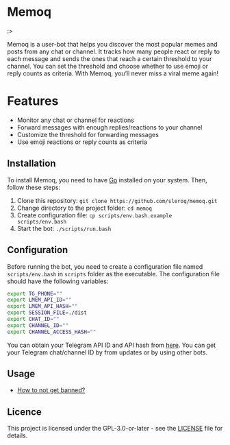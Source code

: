 # Memoq

:>

Memoq is a user-bot that helps you discover the most popular memes and posts from any chat or channel. It tracks how many people react or reply to each message and sends the ones that reach a certain threshold to your channel. You can set the threshold and choose whether to use emoji or reply counts as criteria. With Memoq, you’ll never miss a viral meme again!

# Features

- Monitor any chat or channel for reactions
- Forward messages with enough replies/reactions to your channel
- Customize the threshold for forwarding messages
- Use emoji reactions or reply counts as criteria


## Installation
To install Memoq, you need to have [Go](https://golang.org/) installed on your system. Then, follow these steps:

1. Clone this repository: `git clone https://github.com/sleroq/memoq.git`
2. Change directory to the project folder: `cd memoq`
3. Create configuration file: `cp scripts/env.bash.example scripts/env.bash`
4. Start the bot: `./scripts/run.bash`

## Configuration

Before running the bot, you need to create a configuration file named `scripts/env.bash` in `scripts` folder as the executable. The configuration file should have the following variables:
```bash
export TG_PHONE=""
export LMEM_API_ID=""
export LMEM_API_HASH=""
export SESSION_FILE=./dist
export CHAT_ID=""
export CHANNEL_ID=""
export CHANNEL_ACCESS_HASH=""
```

You can obtain your Telegram API ID and API hash from [here](https://my.telegram.org/apps). You can get your Telegram chat/channel ID by from updates or by using other bots.

## Usage

- [How to not get banned?](https://github.com/gotd/td/blob/main/.github/SUPPORT.md#how-to-not-get-banned)

## Licence

This project is licensed under the GPL-3.0-or-later - see the [LICENSE](./LICENSE) file for details.